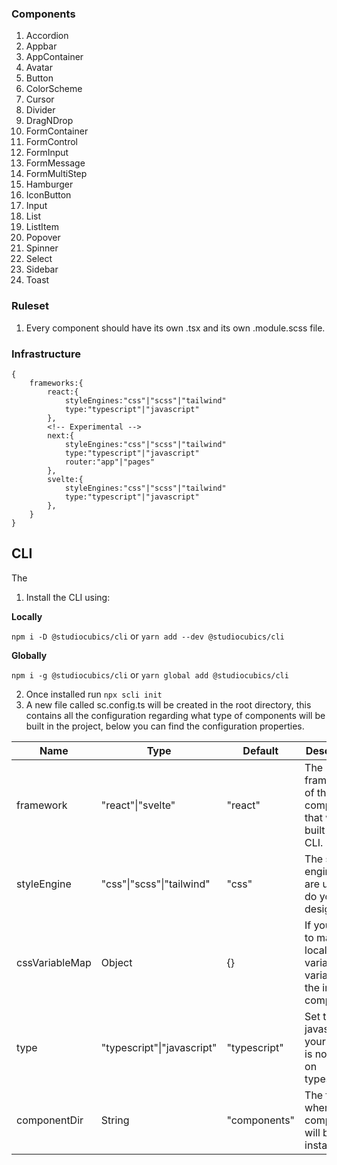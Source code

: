 ### Components

1. Accordion
2. Appbar
3. AppContainer
4. Avatar
5. Button
6. ColorScheme
7. Cursor
8. Divider
9. DragNDrop
10. FormContainer
11. FormControl
12. FormInput
13. FormMessage
14. FormMultiStep
15. Hamburger
16. IconButton
17. Input
18. List
19. ListItem
20. Popover
21. Spinner
22. Select
23. Sidebar
24. Toast

### Ruleset
1. Every component should have its own .tsx and its own .module.scss file.

### Infrastructure
```
{
    frameworks:{
        react:{
            styleEngines:"css"|"scss"|"tailwind"
            type:"typescript"|"javascript"
        },
        <!-- Experimental -->
        next:{
            styleEngines:"css"|"scss"|"tailwind"
            type:"typescript"|"javascript"
            router:"app"|"pages"
        },
        svelte:{
            styleEngines:"css"|"scss"|"tailwind"
            type:"typescript"|"javascript"
        },
    }
}
```

## CLI

The 

1. Install the CLI using:

**Locally**

`npm i -D @studiocubics/cli` or `yarn add --dev @studiocubics/cli`

**Globally**

`npm i -g @studiocubics/cli` or `yarn global add @studiocubics/cli`

2. Once installed run `npx scli init`
3. A new file called sc.config.ts will be created in the root directory, this contains all the configuration regarding what type of components will be built in the project, below you can find the configuration properties.

| Name           | Type                       | Default      | Description                                                                           |
| -------------- | -------------------------- | ------------ | ------------------------------------------------------------------------------------- |
| framework      | "react"\|"svelte"          | "react"      | The framework of the components that will be built by the CLI.                        |
| styleEngine    | "css"\|"scss"\|"tailwind"  | "css"        | The style engine you are using to do your design.                                     |
| cssVariableMap | Object                     | {}           | If you want to map your local css variables to  variables in the installed component. |
| type           | "typescript"\|"javascript" | "typescript" | Set to javascript if your project is not built on typescript.                         |
| componentDir   | String                     | "components" | The folder where the components will be installed                                     |